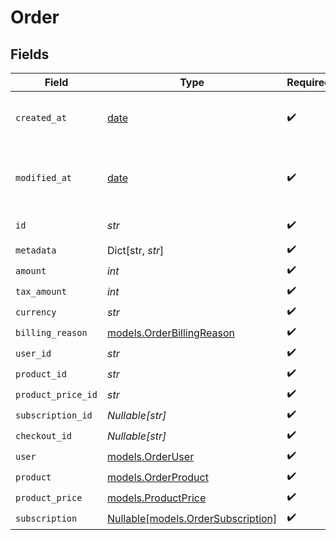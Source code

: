 # Order


## Fields

| Field                                                                | Type                                                                 | Required                                                             | Description                                                          |
| -------------------------------------------------------------------- | -------------------------------------------------------------------- | -------------------------------------------------------------------- | -------------------------------------------------------------------- |
| `created_at`                                                         | [date](https://docs.python.org/3/library/datetime.html#date-objects) | :heavy_check_mark:                                                   | Creation timestamp of the object.                                    |
| `modified_at`                                                        | [date](https://docs.python.org/3/library/datetime.html#date-objects) | :heavy_check_mark:                                                   | Last modification timestamp of the object.                           |
| `id`                                                                 | *str*                                                                | :heavy_check_mark:                                                   | The ID of the object.                                                |
| `metadata`                                                           | Dict[str, *str*]                                                     | :heavy_check_mark:                                                   | N/A                                                                  |
| `amount`                                                             | *int*                                                                | :heavy_check_mark:                                                   | N/A                                                                  |
| `tax_amount`                                                         | *int*                                                                | :heavy_check_mark:                                                   | N/A                                                                  |
| `currency`                                                           | *str*                                                                | :heavy_check_mark:                                                   | N/A                                                                  |
| `billing_reason`                                                     | [models.OrderBillingReason](../models/orderbillingreason.md)         | :heavy_check_mark:                                                   | N/A                                                                  |
| `user_id`                                                            | *str*                                                                | :heavy_check_mark:                                                   | N/A                                                                  |
| `product_id`                                                         | *str*                                                                | :heavy_check_mark:                                                   | N/A                                                                  |
| `product_price_id`                                                   | *str*                                                                | :heavy_check_mark:                                                   | N/A                                                                  |
| `subscription_id`                                                    | *Nullable[str]*                                                      | :heavy_check_mark:                                                   | N/A                                                                  |
| `checkout_id`                                                        | *Nullable[str]*                                                      | :heavy_check_mark:                                                   | N/A                                                                  |
| `user`                                                               | [models.OrderUser](../models/orderuser.md)                           | :heavy_check_mark:                                                   | N/A                                                                  |
| `product`                                                            | [models.OrderProduct](../models/orderproduct.md)                     | :heavy_check_mark:                                                   | N/A                                                                  |
| `product_price`                                                      | [models.ProductPrice](../models/productprice.md)                     | :heavy_check_mark:                                                   | N/A                                                                  |
| `subscription`                                                       | [Nullable[models.OrderSubscription]](../models/ordersubscription.md) | :heavy_check_mark:                                                   | N/A                                                                  |